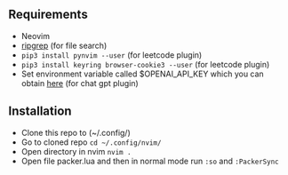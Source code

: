 ## Requirements
- Neovim
- [ripgrep](https://github.com/BurntSushi/ripgrep) (for file search)
- `pip3 install pynvim --user` (for leetcode plugin)
- `pip3 install keyring browser-cookie3 --user` (for leetcode plugin)
- Set environment variable called $OPENAI_API_KEY which you can obtain [here](https://platform.openai.com/account/api-keys) (for chat gpt plugin)

## Installation
- Clone this repo to (~/.config/)
- Go to cloned repo `cd ~/.config/nvim/`
- Open directory in nvim `nvim .`
- Open file packer.lua and then in normal mode run `:so` and `:PackerSync`
